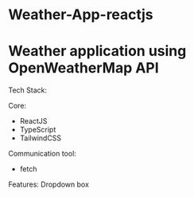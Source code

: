 # Weather-App-reactjs
<h1>Weather application using OpenWeatherMap API</h1>

<p>Tech Stack: 
  
  Core:
- ReactJS
- TypeScript
- TailwindCSS

Communication tool:
- fetch</p> 


Features:
Dropdown box
